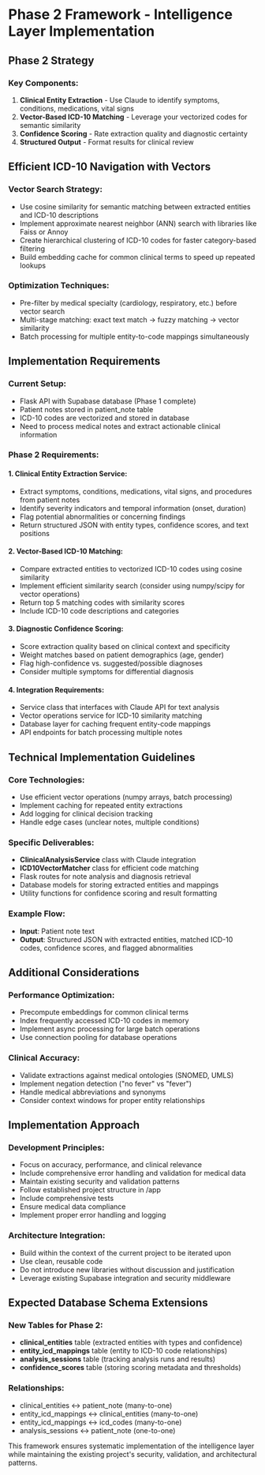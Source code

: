 # Phase 2 Framework - Intelligence Layer Implementation

## Phase 2 Strategy

### Key Components:

1. **Clinical Entity Extraction** - Use Claude to identify symptoms, conditions, medications, vital signs
2. **Vector-Based ICD-10 Matching** - Leverage your vectorized codes for semantic similarity
3. **Confidence Scoring** - Rate extraction quality and diagnostic certainty
4. **Structured Output** - Format results for clinical review

## Efficient ICD-10 Navigation with Vectors

### Vector Search Strategy:

- Use cosine similarity for semantic matching between extracted entities and ICD-10 descriptions
- Implement approximate nearest neighbor (ANN) search with libraries like Faiss or Annoy
- Create hierarchical clustering of ICD-10 codes for faster category-based filtering
- Build embedding cache for common clinical terms to speed up repeated lookups

### Optimization Techniques:

- Pre-filter by medical specialty (cardiology, respiratory, etc.) before vector search
- Multi-stage matching: exact text match → fuzzy matching → vector similarity
- Batch processing for multiple entity-to-code mappings simultaneously

## Implementation Requirements

### Current Setup:
- Flask API with Supabase database (Phase 1 complete)
- Patient notes stored in patient_note table
- ICD-10 codes are vectorized and stored in database
- Need to process medical notes and extract actionable clinical information

### Phase 2 Requirements:

#### 1. Clinical Entity Extraction Service:
- Extract symptoms, conditions, medications, vital signs, and procedures from patient notes
- Identify severity indicators and temporal information (onset, duration)
- Flag potential abnormalities or concerning findings
- Return structured JSON with entity types, confidence scores, and text positions

#### 2. Vector-Based ICD-10 Matching:
- Compare extracted entities to vectorized ICD-10 codes using cosine similarity
- Implement efficient similarity search (consider using numpy/scipy for vector operations)
- Return top 5 matching codes with similarity scores
- Include ICD-10 code descriptions and categories

#### 3. Diagnostic Confidence Scoring:
- Score extraction quality based on clinical context and specificity
- Weight matches based on patient demographics (age, gender)
- Flag high-confidence vs. suggested/possible diagnoses
- Consider multiple symptoms for differential diagnosis

#### 4. Integration Requirements:
- Service class that interfaces with Claude API for text analysis
- Vector operations service for ICD-10 similarity matching
- Database layer for caching frequent entity-code mappings
- API endpoints for batch processing multiple notes

## Technical Implementation Guidelines

### Core Technologies:
- Use efficient vector operations (numpy arrays, batch processing)
- Implement caching for repeated entity extractions
- Add logging for clinical decision tracking
- Handle edge cases (unclear notes, multiple conditions)

### Specific Deliverables:
- **ClinicalAnalysisService** class with Claude integration
- **ICD10VectorMatcher** class for efficient code matching
- Flask routes for note analysis and diagnosis retrieval
- Database models for storing extracted entities and mappings
- Utility functions for confidence scoring and result formatting

### Example Flow:
- **Input**: Patient note text
- **Output**: Structured JSON with extracted entities, matched ICD-10 codes, confidence scores, and flagged abnormalities

## Additional Considerations

### Performance Optimization:
- Precompute embeddings for common clinical terms
- Index frequently accessed ICD-10 codes in memory
- Implement async processing for large batch operations
- Use connection pooling for database operations

### Clinical Accuracy:
- Validate extractions against medical ontologies (SNOMED, UMLS)
- Implement negation detection ("no fever" vs "fever")
- Handle medical abbreviations and synonyms
- Consider context windows for proper entity relationships

## Implementation Approach

### Development Principles:
- Focus on accuracy, performance, and clinical relevance
- Include comprehensive error handling and validation for medical data
- Maintain existing security and validation patterns
- Follow established project structure in /app
- Include comprehensive tests
- Ensure medical data compliance
- Implement proper error handling and logging

### Architecture Integration:
- Build within the context of the current project to be iterated upon
- Use clean, reusable code
- Do not introduce new libraries without discussion and justification
- Leverage existing Supabase integration and security middleware

## Expected Database Schema Extensions

### New Tables for Phase 2:
- **clinical_entities** table (extracted entities with types and confidence)
- **entity_icd_mappings** table (entity to ICD-10 code relationships)
- **analysis_sessions** table (tracking analysis runs and results)
- **confidence_scores** table (storing scoring metadata and thresholds)

### Relationships:
- clinical_entities ↔ patient_note (many-to-one)
- entity_icd_mappings ↔ clinical_entities (many-to-one)
- entity_icd_mappings ↔ icd_codes (many-to-one)
- analysis_sessions ↔ patient_note (one-to-one)

This framework ensures systematic implementation of the intelligence layer while maintaining the existing project's security, validation, and architectural patterns.